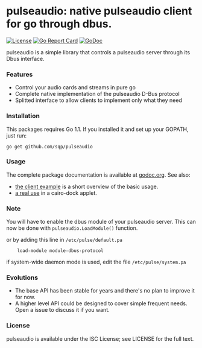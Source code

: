 # pulseaudio: native pulseaudio client for go through dbus.

[![License](https://img.shields.io/:license-ISC-brightgreen.svg)](https://raw.githubusercontent.com/sqp/pulseaudio/master/LICENSE) [![Go Report Card](https://goreportcard.com/badge/sqp/pulseaudio)](https://goreportcard.com/report/sqp/pulseaudio) [![GoDoc](https://img.shields.io/badge/godoc-reference-blue.svg?style=flat)](https://godoc.org/github.com/sqp/pulseaudio)


pulseaudio is a simple library that controls a pulseaudio server through its Dbus interface.

### Features

* Control your audio cards and streams in pure go
* Complete native implementation of the pulseaudio D-Bus protocol
* Splitted interface to allow clients to implement only what they need

### Installation

This packages requires Go 1.1. If you installed it and set up your GOPATH, just run:

```
go get github.com/sqp/pulseaudio
```

### Usage

The complete package documentation is available at [godoc.org](http://godoc.org/github.com/sqp/pulseaudio).
See also:
* [the client example](https://github.com/sqp/pulseaudio/blob/master/example/client.go) is a short overview of the basic usage. 
* [a real use](https://github.com/sqp/godock/blob/master/services/Audio/audio.go) in a cairo-dock applet. 

### Note

You will have to enable the dbus module of your pulseaudio server.
This can now be done with ```pulseaudio.LoadModule()``` function.

or by adding this line in ```/etc/pulse/default.pa```
```
    load-module module-dbus-protocol
```
if system-wide daemon mode is used, edit the file ```/etc/pulse/system.pa```



### Evolutions

* The base API has been stable for years and there's no plan to improve it for now.
* A higher level API could be designed to cover simple frequent needs.
Open a issue to discuss it if you want.

### License

pulseaudio is available under the ISC License; see LICENSE for the full text.
